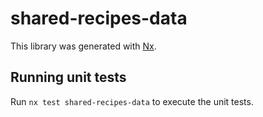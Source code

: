 # shared-recipes-data

This library was generated with [Nx](https://nx.dev).

## Running unit tests

Run `nx test shared-recipes-data` to execute the unit tests.

